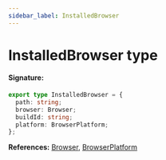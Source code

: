 ```yaml
---
sidebar_label: InstalledBrowser
---
```


# InstalledBrowser type

#### Signature:

```typescript
export type InstalledBrowser = {
  path: string;
  browser: Browser;
  buildId: string;
  platform: BrowserPlatform;
};
```

**References:** [Browser](./browsers.browser.md), [BrowserPlatform](./browsers.browserplatform.md)
